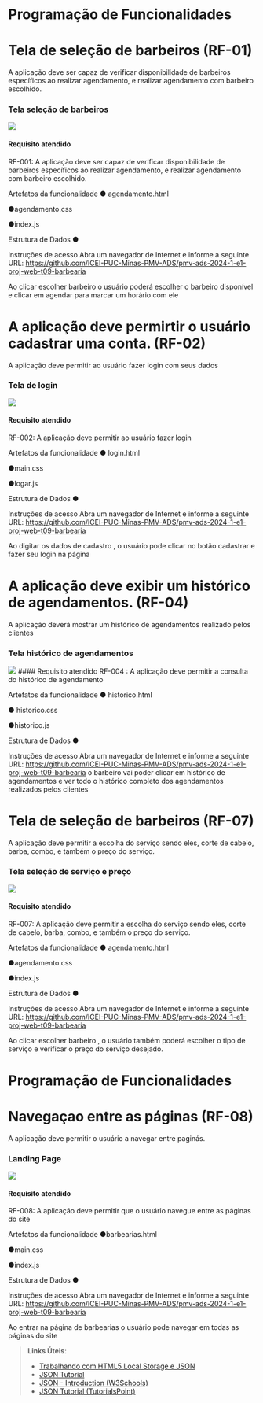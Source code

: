 # Programação de Funcionalidades

# Tela de seleção de barbeiros (RF-01)
A aplicação deve ser capaz de verificar disponibilidade de barbeiros específicos ao realizar agendamento,
e realizar agendamento com barbeiro escolhido.

### Tela seleção de barbeiros
<img src="https://github.com/ICEI-PUC-Minas-PMV-ADS/pmv-ads-2024-1-e1-proj-web-t09-barbearia/blob/main/documentos/img/TelaDeBarbeiros.png">
  
#### Requisito atendido
RF-001: A aplicação deve ser capaz de verificar disponibilidade de barbeiros específicos ao realizar agendamento,
e realizar agendamento com barbeiro escolhido.


Artefatos da funcionalidade
● agendamento.html

●agendamento.css

●index.js

Estrutura de Dados
●

Instruções de acesso
Abra um navegador de Internet e informe a seguinte URL: https://github.com/ICEI-PUC-Minas-PMV-ADS/pmv-ads-2024-1-e1-proj-web-t09-barbearia

Ao clicar escolher barbeiro o usuário poderá escolher o barbeiro disponível e clicar em agendar para marcar um horário com ele

# A aplicação deve permirtir o usuário cadastrar uma conta. (RF-02)
A aplicação deve permitir ao usuário fazer login com seus dados



### Tela de login
<img src="https://github.com/ICEI-PUC-Minas-PMV-ADS/pmv-ads-2024-1-e1-proj-web-t09-barbearia/blob/main/documentos/img/Captura%20de%20tela%20de%202024-06-09%2022-22-41.png">
  
#### Requisito atendido
RF-002: A aplicação deve permitir ao usuário fazer login


Artefatos da funcionalidade
● login.html

●main.css

●logar.js

Estrutura de Dados
●

Instruções de acesso
Abra um navegador de Internet e informe a seguinte URL: https://github.com/ICEI-PUC-Minas-PMV-ADS/pmv-ads-2024-1-e1-proj-web-t09-barbearia

Ao digitar os dados de cadastro , o usuário pode clicar no botão cadastrar e fazer seu login na página

# A aplicação deve exibir um histórico de agendamentos. (RF-04)
A aplicação deverá mostrar um histórico de agendamentos realizado pelos clientes 


### Tela histórico de agendamentos 
<img src="https://github.com/ICEI-PUC-Minas-PMV-ADS/pmv-ads-2024-1-e1-proj-web-t09-barbearia/blob/main/documentos/img/historico.PNG"> 
#### Requisito atendido
RF-004 : A aplicação deve permitir a consulta do histórico de agendamento 

Artefatos da funcionalidade
● historico.html

● historico.css

●historico.js

Estrutura de Dados
●

Instruções de acesso
Abra um navegador de Internet e informe a seguinte URL: https://github.com/ICEI-PUC-Minas-PMV-ADS/pmv-ads-2024-1-e1-proj-web-t09-barbearia
o barbeiro vai poder clicar em histórico de agendamentos e ver todo o histórico completo dos agendamentos realizados pelos clientes

# Tela de seleção de barbeiros (RF-07)
A aplicação deve permitir a escolha do serviço sendo eles, corte de cabelo, barba, combo, e também o preço do serviço.



### Tela seleção de serviço e preço 
<img src="https://github.com/ICEI-PUC-Minas-PMV-ADS/pmv-ads-2024-1-e1-proj-web-t09-barbearia/blob/main/documentos/img/agendamento.PNG">
  
#### Requisito atendido
RF-007: A aplicação deve permitir a escolha do serviço sendo eles, corte de cabelo, barba, combo, e também o preço do serviço.


Artefatos da funcionalidade
● agendamento.html

●agendamento.css

●index.js

Estrutura de Dados
●

Instruções de acesso
Abra um navegador de Internet e informe a seguinte URL: https://github.com/ICEI-PUC-Minas-PMV-ADS/pmv-ads-2024-1-e1-proj-web-t09-barbearia

Ao clicar escolher barbeiro , o usuário também poderá escolher o tipo de serviço e verificar o preço do serviço desejado.

# Programação de Funcionalidades

# Navegaçao entre as páginas (RF-08)
A aplicação deve permitir o usuário a navegar entre paginás.



### Landing Page 
<img src="https://github.com/ICEI-PUC-Minas-PMV-ADS/pmv-ads-2024-1-e1-proj-web-t09-barbearia/blob/main/documentos/img/LandingPage.png">
  
#### Requisito atendido
RF-008: A aplicação deve permitir que o usuário navegue entre as páginas do site

Artefatos da funcionalidade
●barbearias.html

●main.css

●index.js

Estrutura de Dados
●

Instruções de acesso
Abra um navegador de Internet e informe a seguinte URL: https://github.com/ICEI-PUC-Minas-PMV-ADS/pmv-ads-2024-1-e1-proj-web-t09-barbearia

Ao entrar na página de barbearias o usuário pode navegar em todas as páginas do site





> **Links Úteis**:
> - [Trabalhando com HTML5 Local Storage e JSON](https://www.devmedia.com.br/trabalhando-com-html5-local-storage-e-json/29045)
> - [JSON Tutorial](https://www.w3resource.com/JSON)
> - [JSON - Introduction (W3Schools)](https://www.w3schools.com/js/js_json_intro.asp)
> - [JSON Tutorial (TutorialsPoint)](https://www.tutorialspoint.com/json/index.htm)

